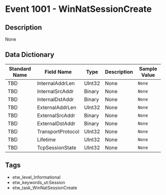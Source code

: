 # Event 1001 - WinNatSessionCreate

## Description
None

## Data Dictionary
|Standard Name|Field Name|Type|Description|Sample Value|
|---|---|---|---|---|
|TBD|InternalAddrLen|UInt32|None|`None`|
|TBD|InternalSrcAddr|Binary|None|`None`|
|TBD|InternalDstAddr|Binary|None|`None`|
|TBD|ExternalAddrLen|UInt32|None|`None`|
|TBD|ExternalSrcAddr|Binary|None|`None`|
|TBD|ExternalDstAddr|Binary|None|`None`|
|TBD|TransportProtocol|UInt32|None|`None`|
|TBD|Lifetime|UInt32|None|`None`|
|TBD|TcpSessionState|UInt32|None|`None`|

## Tags
* etw_level_Informational
* etw_keywords_ut:Session
* etw_task_WinNatSessionCreate